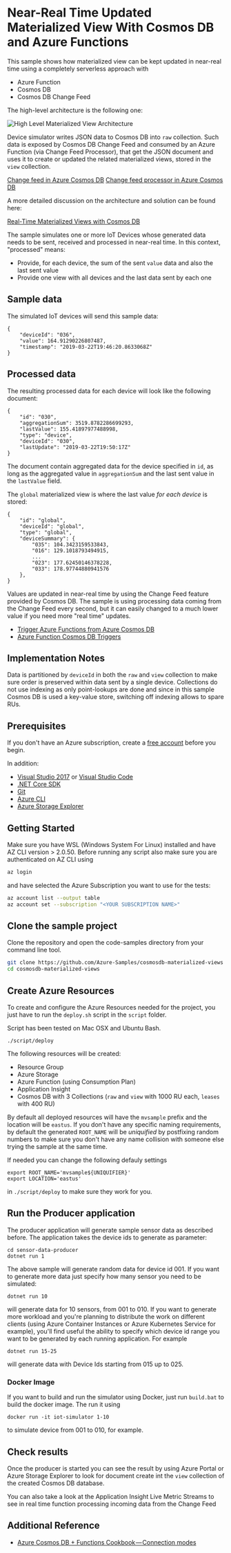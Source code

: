# Near-Real Time Updated Materialized View With Cosmos DB and Azure Functions

This sample shows how materialized view can be kept updated in near-real time using a completely serverless approach with

- Azure Function
- Cosmos DB
- Cosmos DB Change Feed

The high-level architecture is the following one:

![High Level Materialized View Architecture](./images/materialized-view-architecture.png)

Device simulator writes JSON data to Cosmos DB into `raw` collection. Such data is exposed by Cosmos DB Change Feed and consumed by an Azure Function (via Change Feed Processor), that get the JSON document and uses it to create or updated the related materialized views, stored in the `view` collection.

[Change feed in Azure Cosmos DB](https://docs.microsoft.com/en-us/azure/cosmos-db/change-feed)
[Change feed processor in Azure Cosmos DB](https://docs.microsoft.com/en-us/azure/cosmos-db/change-feed-processor)

A more detailed discussion on the architecture and solution can be found here:

[Real-Time Materialized Views with Cosmos DB](https://medium.com/@mauridb/real-time-materialized-views-with-cosmos-db-90ecea84f650)

The sample simulates one or more IoT Devices whose generated data needs to be sent, received and processed in near-real time. In this context, "processed" means:

- Provide, for each device, the sum of the sent `value` data and also the last sent value
- Provide one view with all devices and the last data sent by each one

## Sample data

The simulated IoT devices will send this sample data:

    {
        "deviceId": "036",
        "value": 164.91290226807487,
        "timestamp": "2019-03-22T19:46:20.8633068Z"
    }

## Processed data

The resulting processed data for each device will look like the following document:

    {
        "id": "030",
        "aggregationSum": 3519.8782286699293,
        "lastValue": 155.41897977488998,
        "type": "device",
        "deviceId": "030",
        "lastUpdate": "2019-03-22T19:50:17Z"
    }

The document contain aggregated data for the device specified in `id`, as long as the aggregated value in `aggregationSum` and the last sent value in the `lastValue` field.

The `global` materialized view is where the last value *for each device* is stored:

    {
        "id": "global",
        "deviceId": "global",
        "type": "global",
        "deviceSummary": {
            "035": 104.3423159533843,
            "016": 129.1018793494915,
            ...
            "023": 177.62450146378228,
            "033": 178.97744880941576
        },
    }

Values are updated in near-real time by using the Change Feed feature provided by Cosmos DB. The sample is using processing data coming from the Change Feed every second, but it can easily changed to a much lower value if you need more "real time" updates.

- [Trigger Azure Functions from Azure Cosmos DB](https://docs.microsoft.com/en-us/azure/cosmos-db/change-feed-functions)
- [Azure Function Cosmos DB Triggers](https://docs.microsoft.com/en-us/azure/azure-functions/functions-bindings-cosmosdb-v2#trigger---c-attributes)

## Implementation Notes

Data is partitioned by `deviceId` in both the `raw` and `view` collection to make sure order is preserved within data sent by a single device. Collections do not use indexing as only point-lookups are done and since in this sample Cosmos DB is used a key-value store, switching off indexing allows to spare RUs.

## Prerequisites

If you don't have an Azure subscription, create a [free account](https://azure.microsoft.com/free/?ref=microsoft.com&utm_source=microsoft.com&utm_medium=docs&utm_campaign=visualstudio) before you begin.

In addition:

- [Visual Studio 2017](https://visualstudio.microsoft.com/downloads/) or [Visual Studio Code](https://code.visualstudio.com/)
- [.NET Core SDK](https://dotnet.microsoft.com/download)
- [Git](https://www.git-scm.com/downloads)
- [Azure CLI](https://docs.microsoft.com/en-us/cli/azure/install-azure-cli)
- [Azure Storage Explorer](https://azure.microsoft.com/en-us/features/storage-explorer/)

## Getting Started

Make sure you have WSL (Windows System For Linux) installed and have AZ CLI version > 2.0.50. Before running any script also make sure you are authenticated on AZ CLI using

```bash
az login
```

and have selected the Azure Subscription you want to use for the tests:

```bash
az account list --output table
az account set --subscription "<YOUR SUBSCRIPTION NAME>"
```

## Clone the sample project

Clone the repository and open the code-samples directory from your command line tool.

```bash
git clone https://github.com/Azure-Samples/cosmosdb-materialized-views
cd cosmosdb-materialized-views
```

## Create Azure Resources

To create and configure the Azure Resources needed for the project, you just have to run the `deploy.sh` script in the `script` folder.

Script has been tested on Mac OSX and Ubuntu Bash.

    ./script/deploy

The following resources will be created:

- Resource Group
- Azure Storage
- Azure Function (using Consumption Plan)
- Application Insight
- Cosmos DB with 3 Collections (`raw` and `view` with 1000 RU each, `leases` with 400 RU)

By default all deployed resources will have the `mvsample` prefix and the location will be `eastus`. If you don't have any specific naming requirements, by default the generated `ROOT_NAME` will be *uniquified* by postfixing random numbers to make sure you don't have any name collision with someone else trying the sample at the same time.

If needed you can change the following defauly settings

    export ROOT_NAME='mvsample${UNIQUIFIER}'
    export LOCATION='eastus'

in `./script/deploy` to make sure they work for you.

## Run the Producer application

The producer application will generate sample sensor data as described before. The application takes the device ids to generate as parameter:

    cd sensor-data-producer
    dotnet run 1

The above sample will generate random data for device id 001. If you want to generate more data just specify how many sensor you need to be simulated:

    dotnet run 10

will generate data for 10 sensors, from 001 to 010. If you want to generate more workload and you're planning to distribute the work on different clients (using Azure Container Instances or Azure Kubernetes Service for example), you'll find useful the ability to specify which device id range you want to be generated by each running application. For example

    dotnet run 15-25

will generate data with Device Ids starting from 015 up to 025.

### Docker Image

If you want to build and run the simulator using Docker, just run `build.bat` to build the docker image. The run it using

    docker run -it iot-simulator 1-10

to simulate device from 001 to 010, for example.

## Check results

Once the producer is started you can see the result by using Azure Portal or Azure Storage Explorer to look for document create int the `view` collection of the created Cosmos DB database.

You can also take a look at the Application Insight Live Metric Streams to see in real time function processing incoming data from the Change Feed

## Additional Reference

- [Azure Cosmos DB + Functions Cookbook — Connection modes](https://medium.com/microsoftazure/azure-cosmos-db-functions-cookbook-connection-modes-ecf405a750d9)
